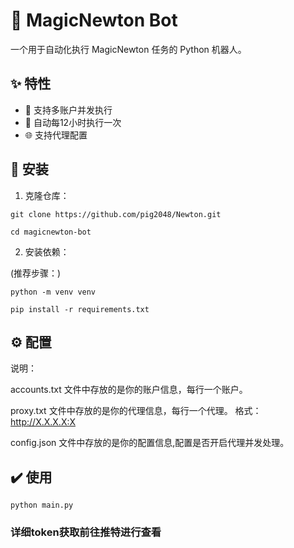 # 🎲 MagicNewton Bot

一个用于自动化执行 MagicNewton 任务的 Python 机器人。

## ✨ 特性

- 🤖 支持多账户并发执行
- 🔄 自动每12小时执行一次
- 🌐 支持代理配置

## 🚀 安装

1. 克隆仓库：

```
git clone https://github.com/pig2048/Newton.git
```

```
cd magicnewton-bot
```

2. 安装依赖：

(推荐步骤：)
```
python -m venv venv
```


```
pip install -r requirements.txt
```
## ⚙️ 配置

说明：

accounts.txt 文件中存放的是你的账户信息，每行一个账户。

proxy.txt 文件中存放的是你的代理信息，每行一个代理。
格式：http://X.X.X.X:X

config.json 文件中存放的是你的配置信息,配置是否开启代理并发处理。

## ✔️ 使用
```
python main.py
```

### 详细token获取前往推特进行查看
